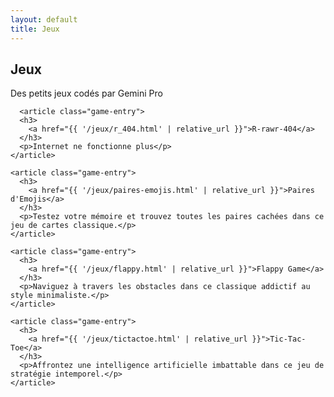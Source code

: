 ```yaml
---
layout: default
title: Jeux
---
```


<div class="page-content">
  <h2>Jeux</h2>
  <p>Des petits jeux codés par Gemini Pro</p>
  
  <div class="game-list">

      <article class="game-entry">
      <h3>
        <a href="{{ '/jeux/r_404.html' | relative_url }}">R-rawr-404</a>
      </h3>
      <p>Internet ne fonctionne plus</p>
    </article>
    
    <article class="game-entry">
      <h3>
        <a href="{{ '/jeux/paires-emojis.html' | relative_url }}">Paires d'Emojis</a>
      </h3>
      <p>Testez votre mémoire et trouvez toutes les paires cachées dans ce jeu de cartes classique.</p>
    </article>

    <article class="game-entry">
      <h3>
        <a href="{{ '/jeux/flappy.html' | relative_url }}">Flappy Game</a>
      </h3>
      <p>Naviguez à travers les obstacles dans ce classique addictif au style minimaliste.</p>
    </article>

    <article class="game-entry">
      <h3>
        <a href="{{ '/jeux/tictactoe.html' | relative_url }}">Tic-Tac-Toe</a>
      </h3>
      <p>Affrontez une intelligence artificielle imbattable dans ce jeu de stratégie intemporel.</p>
    </article>

  </div>
</div>
